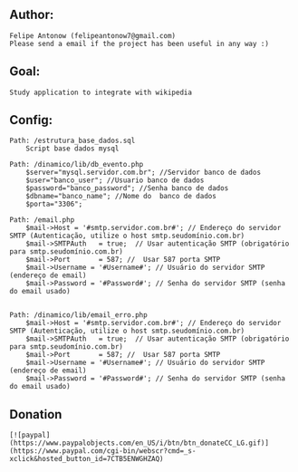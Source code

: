 ﻿## Author:
	Felipe Antonow (felipeantonow7@gmail.com)
	Please send a email if the project has been useful in any way :)

## Goal:
	Study application to integrate with wikipedia


## Config:
	Path: /estrutura_base_dados.sql
		Script base dados mysql

	Path: /dinamico/lib/db_evento.php
		$server="mysql.servidor.com.br"; //Servidor banco de dados
		$user="banco_user"; //Usuario banco de dados
		$password="banco_password"; //Senha banco de dados
		$dbname="banco_name"; //Nome do  banco de dados
		$porta="3306";

	Path: /email.php
		$mail->Host = '#smtp.servidor.com.br#'; // Endereço do servidor SMTP (Autenticação, utilize o host smtp.seudomínio.com.br)
		$mail->SMTPAuth   = true;  // Usar autenticação SMTP (obrigatório para smtp.seudomínio.com.br)
		$mail->Port       = 587; //  Usar 587 porta SMTP
		$mail->Username = '#Username#'; // Usuário do servidor SMTP (endereço de email)
		$mail->Password = '#Password#'; // Senha do servidor SMTP (senha do email usado)
		 
		
	Path: /dinamico/lib/email_erro.php
		$mail->Host = '#smtp.servidor.com.br#'; // Endereço do servidor SMTP (Autenticação, utilize o host smtp.seudomínio.com.br)
		$mail->SMTPAuth   = true;  // Usar autenticação SMTP (obrigatório para smtp.seudomínio.com.br)
		$mail->Port       = 587; //  Usar 587 porta SMTP
		$mail->Username = '#Username#'; // Usuário do servidor SMTP (endereço de email)
		$mail->Password = '#Password#'; // Senha do servidor SMTP (senha do email usado)
		 
## Donation
	[![paypal](https://www.paypalobjects.com/en_US/i/btn/btn_donateCC_LG.gif)](https://www.paypal.com/cgi-bin/webscr?cmd=_s-xclick&hosted_button_id=7CTB5ENWGHZAQ)
